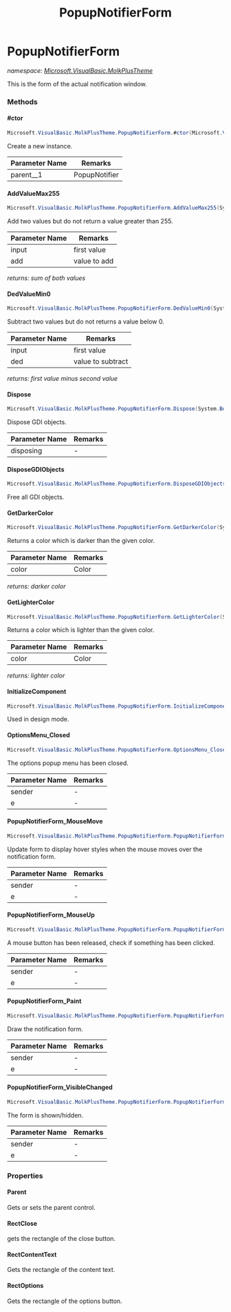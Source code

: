 ﻿---
title: PopupNotifierForm
---

# PopupNotifierForm
_namespace: [Microsoft.VisualBasic.MolkPlusTheme](N-Microsoft.VisualBasic.MolkPlusTheme.html)_

This is the form of the actual notification window.

### Methods

#### #ctor
```csharp
Microsoft.VisualBasic.MolkPlusTheme.PopupNotifierForm.#ctor(Microsoft.VisualBasic.MolkPlusTheme.PopupNotifier)
```
Create a new instance.

|Parameter Name|Remarks|
|--------------|-------|
|parent__1|PopupNotifier|


#### AddValueMax255
```csharp
Microsoft.VisualBasic.MolkPlusTheme.PopupNotifierForm.AddValueMax255(System.Int32,System.Int32)
```
Add two values but do not return a value greater than 255.

|Parameter Name|Remarks|
|--------------|-------|
|input|first value|
|add|value to add|

_returns: sum of both values_

#### DedValueMin0
```csharp
Microsoft.VisualBasic.MolkPlusTheme.PopupNotifierForm.DedValueMin0(System.Int32,System.Int32)
```
Subtract two values but do not returns a value below 0.

|Parameter Name|Remarks|
|--------------|-------|
|input|first value|
|ded|value to subtract|

_returns: first value minus second value_

#### Dispose
```csharp
Microsoft.VisualBasic.MolkPlusTheme.PopupNotifierForm.Dispose(System.Boolean)
```
Dispose GDI objects.

|Parameter Name|Remarks|
|--------------|-------|
|disposing|-|


#### DisposeGDIObjects
```csharp
Microsoft.VisualBasic.MolkPlusTheme.PopupNotifierForm.DisposeGDIObjects
```
Free all GDI objects.

#### GetDarkerColor
```csharp
Microsoft.VisualBasic.MolkPlusTheme.PopupNotifierForm.GetDarkerColor(System.Drawing.Color)
```
Returns a color which is darker than the given color.

|Parameter Name|Remarks|
|--------------|-------|
|color|Color|

_returns: darker color_

#### GetLighterColor
```csharp
Microsoft.VisualBasic.MolkPlusTheme.PopupNotifierForm.GetLighterColor(System.Drawing.Color)
```
Returns a color which is lighter than the given color.

|Parameter Name|Remarks|
|--------------|-------|
|color|Color|

_returns: lighter color_

#### InitializeComponent
```csharp
Microsoft.VisualBasic.MolkPlusTheme.PopupNotifierForm.InitializeComponent
```
Used in design mode.

#### OptionsMenu_Closed
```csharp
Microsoft.VisualBasic.MolkPlusTheme.PopupNotifierForm.OptionsMenu_Closed(System.Object,System.Windows.Forms.ToolStripDropDownClosedEventArgs)
```
The options popup menu has been closed.

|Parameter Name|Remarks|
|--------------|-------|
|sender|-|
|e|-|


#### PopupNotifierForm_MouseMove
```csharp
Microsoft.VisualBasic.MolkPlusTheme.PopupNotifierForm.PopupNotifierForm_MouseMove(System.Object,System.Windows.Forms.MouseEventArgs)
```
Update form to display hover styles when the mouse moves over the notification form.

|Parameter Name|Remarks|
|--------------|-------|
|sender|-|
|e|-|


#### PopupNotifierForm_MouseUp
```csharp
Microsoft.VisualBasic.MolkPlusTheme.PopupNotifierForm.PopupNotifierForm_MouseUp(System.Object,System.Windows.Forms.MouseEventArgs)
```
A mouse button has been released, check if something has been clicked.

|Parameter Name|Remarks|
|--------------|-------|
|sender|-|
|e|-|


#### PopupNotifierForm_Paint
```csharp
Microsoft.VisualBasic.MolkPlusTheme.PopupNotifierForm.PopupNotifierForm_Paint(System.Object,System.Windows.Forms.PaintEventArgs)
```
Draw the notification form.

|Parameter Name|Remarks|
|--------------|-------|
|sender|-|
|e|-|


#### PopupNotifierForm_VisibleChanged
```csharp
Microsoft.VisualBasic.MolkPlusTheme.PopupNotifierForm.PopupNotifierForm_VisibleChanged(System.Object,System.EventArgs)
```
The form is shown/hidden.

|Parameter Name|Remarks|
|--------------|-------|
|sender|-|
|e|-|




### Properties

#### Parent
Gets or sets the parent control.
#### RectClose
gets the rectangle of the close button.
#### RectContentText
Gets the rectangle of the content text.
#### RectOptions
Gets the rectangle of the options button.

